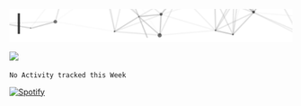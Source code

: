 [<img src="https://raw.githubusercontent.com/KannaDev/KannaDev/main/intro.gif" alt="👋 Hi there! I'm Kanna." title="👋 Hi there! I'm Kanna"/>](https://github.com/KannaDev/)


<img height="180em" src="https://github-readme-stats.vercel.app/api?username=Kanna&show_icons=true&hide_border=true&&count_private=true&include_all_commits=true" />

<!--START_SECTION:waka-->
```text
No Activity tracked this Week
```
<!--END_SECTION:waka-->

[![Spotify](https://novatorem-peach-ten.vercel.app/api/spotify)](https://open.spotify.com/user/gm0i17tb2tksgni53x861or2u)
